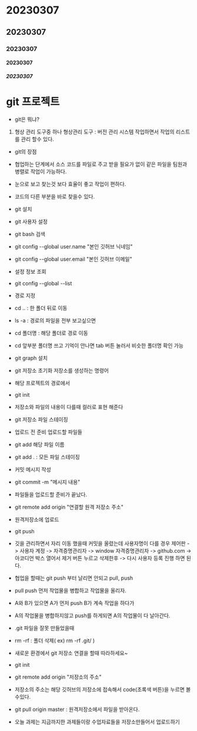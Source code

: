 # 20230307
<!-- md 문서 작성 -->
<!-- # 제목을 작성해주고  -->
<!-- h1~h5 태그랑 비슷하네? -->
## 20230307

### 20230307
#### 20230307
##### 20230307

<!-- - 리스트 형태 작성 -->
# git 프로젝트

- git은 뭐냐?
1. 형상 관리 도구중 하나
형상관리 도구 : 버전 관리 시스템
작업하면서 작업의 리스트를 관리 할수 있다.

- git의 장점
 - 협업하는 단계에서 소스 코드를 파일로 주고 받을 필요가 없이 같은 파일을 팀원과 병렬로 작업이 가능하다.

 - 눈으로 보고 찾는것 보다 효율이 좋고 작업이 편하다.

 - 코드의 다른 부분을 바로 찾을수 있다.


- git 설치

- git 사용자 설정

- git bash 검색

- git config --global user.name "본인 깃허브 닉네임"
- git config --global user.email "본인 깃허브 이메일"

- 설정 정보 조회
- git config --global --list

- 경로 지정
- cd .. : 한 폴더 뒤로 이동
- ls -a : 경로의 파일을 전부 보고싶으면
- cd 폴더명 : 해당 폴더로 경로 이동
- cd 앞부분 폴더명 쓰고 기억이 안나면 tab 버튼 눌러서 비슷한 폴더명 확인 가능

- git graph 설치

- git 저장소 초기화 저장소를 생성하는 명령어
- 해당 프로젝트의 경로에서
- git init
- 저장소와 파일의 내용이 다를때 컬러로 표현 해준다

- git 저장소 파일 스테이징
- 업로드 전 준비 업로드할 파일들

- git add 해당 파일 이름
- git add . : 모든 파일 스테이징 

- 커밋 메시지 작성
- git commit -m "메시지 내용"

- 파일들을 업로드할 준비가 끝났다.
- git remote add origin "연결할 원격 저장소 주소"

- 원격저장소에 업로드
- git push

- 깃을 관리하면서 자리 이동 했을때 커밋을 올렸는데 사용자명이
다를 경우 제어판 -> 사용자 계정 -> 자격증명관리자 -> window 자격증명관리자 -> github.com -> 아코디언 박스 열어서 제거 버튼 누르고 삭제한후 -> 다시 사용자 등록 진행 하면 된다.

- 협업을 할때는 git push 부터 날리면 안되고  pull, push
- pull push 먼저 작업물을 병합하고 작업물을 올리자.

- A와 B가 있으면 A가 먼저 push B가 계속 작업을 하다가
- A의 작업물을 병합하지않고 push를 하게되면 A의 작업물이 다 날아간다.

- .git 파일을 잘못 만들었을때 
- rm -rf : 폴더 삭제( ex) rm -rf .git/ )

- 새로운 환경에서 git 저장소 연결을 할때 따라하세요~

- git init
- git remote add origin "저장소의 주소"
- 저장소의 주소는 해당 깃허브의 저장소에 접속해서 code(초록색 버튼)을 누르면
볼수있다.

- git pull origin master : 원격저장소에서 파일을 받아온다.

- 오늘 과제는 지금까지한 과제들이랑 수업자료들을 저장소만들어서 업로드하기